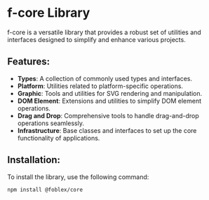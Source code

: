 # f-core Library

f-core is a versatile library that provides a robust set of utilities and interfaces designed to simplify and enhance various projects.

## Features:

- **Types**: A collection of commonly used types and interfaces.
- **Platform**: Utilities related to platform-specific operations.
- **Graphic**: Tools and utilities for SVG rendering and manipulation.
- **DOM Element**: Extensions and utilities to simplify DOM element operations.
- **Drag and Drop**: Comprehensive tools to handle drag-and-drop operations seamlessly.
- **Infrastructure**: Base classes and interfaces to set up the core functionality of applications.

## Installation:

To install the library, use the following command:

```bash
npm install @foblex/core

